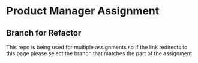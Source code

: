 # Product Manager Assignment

## Branch for Refactor

This repo is being used for multiple assignments so if the link redirects to this page please select the branch that matches the part of the assignment
